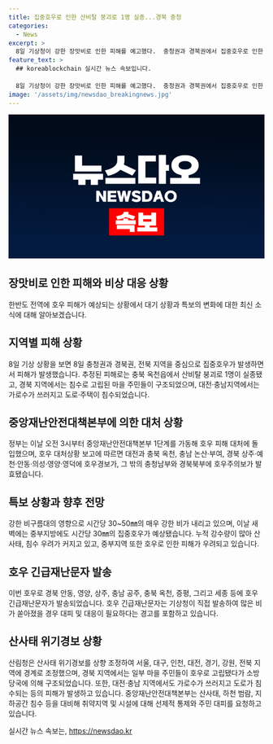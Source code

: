 ```yaml
---
title: 집중호우로 인한 산비탈 붕괴로 1명 실종...경북 충청
categories:
  - News
excerpt: >
  8일 기상청이 강한 장맛비로 인한 피해를 예고했다.  충청권과 경북권에서 집중호우로 인한 피해가 속출하고, 대전, 충북, 충남, 경북 일부에 호우 경보가 발효되었다. 특히, 경북 옥천에서 산비탈 붕괴로 1명이 실종되는 등 대규모 피해가 우려되고 있다. 지자체와 관계기관은 대비태세를 강화하고, 주민 대피를 철저히 지시하고 있다. 이에 대한 정부의 긴급대응이 진행 중이며, 산림청은 산사태 위기경보를 일부 지역에서 발령했다. 
feature_text: >
  ## koreablockchain 실시간 뉴스 속보입니다.

  8일 기상청이 강한 장맛비로 인한 피해를 예고했다.  충청권과 경북권에서 집중호우로 인한 피해가 속출하고, 대전, 충북, 충남, 경북 일부에 호우 경보가 발효되었다. 특히, 경북 옥천에서 산비탈 붕괴로 1명이 실종되는 등 대규모 피해가 우려되고 있다. 지자체와 관계기관은 대비태세를 강화하고, 주민 대피를 철저히 지시하고 있다. 이에 대한 정부의 긴급대응이 진행 중이며, 산림청은 산사태 위기경보를 일부 지역에서 발령했다. 
image: '/assets/img/newsdao_breakingnews.jpg'
---
```


<p><img src="/assets/img/newsdao_breakingnews.jpg" alt="koreablockchain 속보" /></p>

<h2>장맛비로 인한 피해와 비상 대응 상황</h2>

<p data-ke-size="size16">한반도 전역에 호우 피해가 예상되는 상황에서 대기 상황과 특보의 변화에 대한 최신 소식에 대해 알아보겠습니다.</p>

<h2 data-ke-size="size26">지역별 피해 상황</h2>

<p>8일 기상 상황을 보면 8일 충청권과 경북권, 전북 지역을 중심으로 집중호우가 발생하면서 피해가 발생했습니다. 추정된 피해로는 충북 옥천읍에서 산비탈 붕괴로 1명이 실종됐고, 경북 지역에서는 침수로 고립된 마을 주민들이 구조되었으며, 대전·충남지역에서는 가로수가 쓰러지고 도로·주택이 침수되었습니다.</p>

<h2 data-ke-size="size26">중앙재난안전대책본부에 의한 대처 상황</h2>

<p>정부는 이날 오전 3시부터 중앙재난안전대책본부 1단계를 가동해 호우 피해 대처에 돌입했으며, 호우 대처상황 보고에 따르면 대전과 충북 옥천, 충남 논산·부여, 경북 상주·예천·안동·의성·영양·영덕에 호우경보가, 그 밖의 충청남부와 경북북부에 호우주의보가 발효됐습니다.</p>

<h2 data-ke-size="size26">특보 상황과 향후 전망</h2>

<p>강한 비구름대의 영향으로 시간당 30~50㎜의 매우 강한 비가 내리고 있으며, 이날 새벽에는 중부지방에도 시간당 30㎜의 집중호우가 예상됐습니다. 누적 강수량이 많아 산사태, 침수 우려가 커지고 있고, 중부지역 또한 호우로 인한 피해가 우려되고 있습니다.</p>

<h2 data-ke-size="size26">호우 긴급재난문자 발송</h2>

<p>이번 호우로 경북 안동, 영양, 상주, 충남 공주, 충북 옥천, 증평, 그리고 세종 등에 호우 긴급재난문자가 발송되었습니다. 호우 긴급재난문자는 기상청이 직접 발송하여 많은 비가 쏟아졌을 경우 대피 및 대응이 필요하다는 경고를 포함하고 있습니다.</p>

<h2 data-ke-size="size26">산사태 위기경보 상황</h2>

<p>산림청은 산사태 위기경보를 상향 조정하여 서울, 대구, 인천, 대전, 경기, 강원, 전북 지역에 경계로 조정했으며, 경북 지역에서는 일부 마을 주민들이 호우로 고립됐다가 소방 당국에 의해 구조되었습니다. 또한, 대전·충남 지역에서도 가로수가 쓰러지고 도로가 침수되는 등의 피해가 발생하고 있습니다. 중앙재난안전대책본부는 산사태, 하천 범람, 지하공간 침수 등을 대비해 취약지역 및 시설에 대해 선제적 통제와 주민 대피를 요청하고 있습니다.</p>
실시간 뉴스 속보는, <a href="https://newsdao.kr" rel="dofollow">https://newsdao.kr</a>


